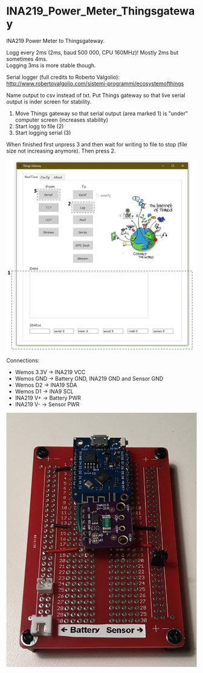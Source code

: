 # INA219_Power_Meter_Thingsgateway
INA219 Power Meter to Thingsgateway.

Logg every 2ms (2ms, baud 500 000, CPU 160MHz)! Mostly 2ms but sometimes 4ms.  
Logging 3ms is more stable though. 

Serial logger (full credits to Roberto Valgolio): 
http://www.robertovalgolio.com/sistemi-programmi/ecosystemofthings

Name output to csv instead of txt. 
Put Things gateway so that live serial output is inder screen for stability. 

1. Move Things gateway so that serial output (area marked 1) is "under" computer screen (increases stability)
2. Start logg to file (2)
3. Start logging serial (3)

When finished first unpress 3 and then wait for writing to file to stop (file size not increasing anymore). Then press 2. 

<img src="Images/Screen_Things_Gateway.JPG" width="600">

Connections: 
- Wemos 3.3V -> INA219 VCC
- Wemos GND -> Battery GND, INA219 GND and Sensor GND
- Wemos D2 -> INA19 SDA
- Wemos D1 -> INA9 SCL
- INA219 V+ -> Battery PWR
- INA219 V- -> Sensor PWR

<img src="Images/Board.JPG" width="600">
